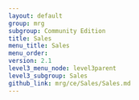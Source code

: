 ```yaml
---
layout: default
group: mrg
subgroup: Community Edition
title: Sales
menu_title: Sales
menu_order:
version: 2.1
level3_menu_node: level3parent
level3_subgroup: Sales
github_link: mrg/ce/Sales/Sales.md
---
```

